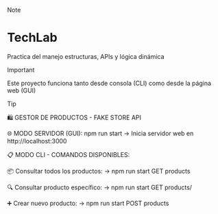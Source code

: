
> [!NOTE]
> # TechLab
> Practica del manejo estructuras, APIs y lógica dinámica

>[!IMPORTANT]
> Este proyecto funciona tanto desde consola (CLI) como desde la página web (GUI)

>[!TIP]
> 🛍️  GESTOR DE PRODUCTOS - FAKE STORE API 
>
>🌐 MODO SERVIDOR (GUI):
>   npm run start
>   → Inicia servidor web en http://localhost:3000
>
>📋 MODO CLI - COMANDOS DISPONIBLES:
>
>📦 Consultar todos los productos:
>   → npm run start GET products
>
>🔍 Consultar producto específico:
>   → npm run start GET products/<id>
>
>➕ Crear nuevo producto:
>   → npm run start POST products <title> <price> <category>
>
>🗑️ Eliminar producto:
>   → npm run start DELETE products/<id>
>
>❓ Ver esta ayuda:
>   → npm run start "help" o "-h"
>└────────────────────────────────────────────┘
>